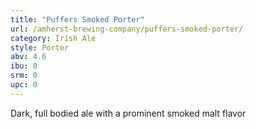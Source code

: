 ```yaml
---
title: "Puffers Smoked Porter"
url: /amherst-brewing-company/puffers-smoked-porter/
category: Irish Ale
style: Porter
abv: 4.6
ibu: 0
srm: 0
upc: 0
---
```

Dark, full bodied ale with a prominent smoked malt flavor
